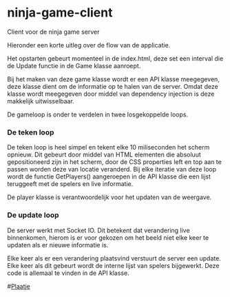 # ninja-game-client
Client voor de ninja game server

Hieronder een korte uitleg over de flow van de applicatie.

Het opstarten gebeurt momenteel in de index.html, deze set een interval die de Update functie in de Game klasse aanroept.

Bij het maken van deze game klasse wordt er een API klasse meegegeven, deze klasse dient om de informatie op te halen van de server. Omdat 
deze klasse wordt meegegeven door middel van dependency injection is deze makkelijk uitwisselbaar.

De gameloop is onder te verdelen in twee losgekoppelde loops.

### De teken loop
De teken loop is heel simpel en tekent elke 10 miliseconden het scherm opnieuw. Dit gebeurt door middel van HTML elementen die absoluut
gepositioneerd zijn in het scherm, door de CSS properties left en top aan te passen worden deze van locatie veranderd.
Bij elke iteratie van deze loop wordt de functie GetPlayers() aangeroepen in de API klasse die een lijst teruggeeft met de spelers en live informatie.

De player klasse is verantwoordelijk voor het updaten van de weergave.

### De update loop
De server werkt met Socket IO. Dit betekent dat verandering live binnenkomen, hierom is er voor gekozen om het beeld niet elke keer te updaten
als er nieuwe informatie is.

Elke keer als er een verandering plaatsvind verstuurt de server een update. Elke keer als dit gebeurt wordt de interne lijst van spelers
bijgewerkt. Deze code is allemaal te vinden in de API klasse. 

#[Plaatje](https://imgur.com/a/GPqKBsG.png)
